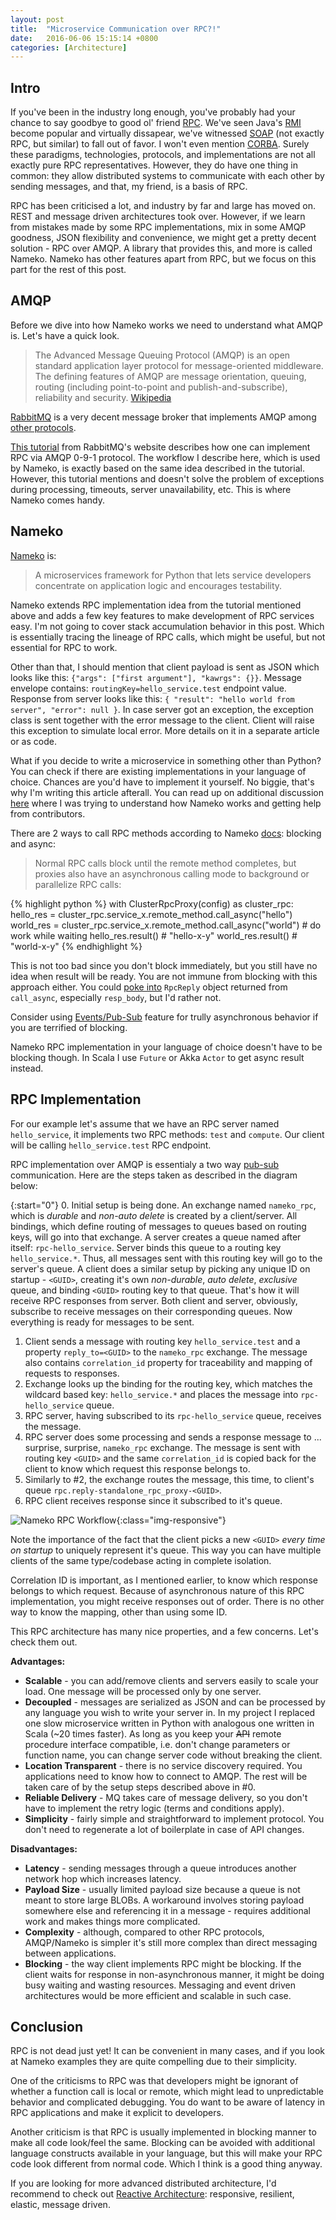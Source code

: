 ```yaml
---
layout: post
title:  "Microservice Communication over RPC?!"
date:   2016-06-06 15:15:14 +0800
categories: [Architecture]
---
```

## Intro
If you've been in the industry long enough, you've probably had your chance to say goodbye to good ol' friend [RPC](https://en.wikipedia.org/wiki/Remote_procedure_call). We've seen Java's [RMI](https://en.wikipedia.org/wiki/Java_remote_method_invocation) become popular and virtually dissapear, we've witnessed [SOAP](https://en.wikipedia.org/wiki/SOAP) (not exactly RPC, but similar) to fall out of favor. I won't even mention [CORBA](https://en.wikipedia.org/wiki/Common_Object_Request_Broker_Architecture). Surely these paradigms, technologies, protocols, and implementations are not all exactly pure RPC representatives. However, they do have one thing in common: they allow distributed systems to communicate with each other by sending messages, and that, my friend, is a basis of RPC.

RPC has been criticised a lot, and industry by far and large has moved on. REST and message driven architectures took over. However, if we learn from mistakes made by some RPC implementations, mix in some AMQP goodness, JSON flexibility and convenience, we might get a pretty decent solution - RPC over AMQP. A library that provides this, and more is called Nameko. Nameko has other features apart from RPC, but we focus on this part for the rest of this post.

## AMQP
Before we dive into how Nameko works we need to understand what AMQP is. Let's have a quick look.

> The Advanced Message Queuing Protocol (AMQP) is an open standard application layer protocol for message-oriented middleware. The defining features of AMQP are message orientation, queuing, routing (including point-to-point and publish-and-subscribe), reliability and security.
[Wikipedia](https://en.wikipedia.org/wiki/Advanced_Message_Queuing_Protocol)

[RabbitMQ](https://www.rabbitmq.com/) is a very decent message broker that implements AMQP among [other protocols](https://www.rabbitmq.com/protocols.html).

[This tutorial](https://www.rabbitmq.com/tutorials/tutorial-six-python.html) from RabbitMQ's website describes how one can implement RPC via AMQP 0-9-1 protocol. The workflow I describe here, which is used by Nameko, is exactly based on the same idea described in the tutorial. However, this tutorial mentions and doesn't solve the problem of exceptions during processing, timeouts, server unavailability, etc. This is where Nameko comes handy.

## Nameko
[Nameko](http://nameko.readthedocs.io/en/stable/what_is_nameko.html) is:
> A microservices framework for Python that lets service developers concentrate on application logic and encourages testability.

Nameko extends RPC implementation idea from the tutorial mentioned above and adds a few key features to make development of RPC services easy. I'm not going to cover stack accumulation behavior in this post. Which is essentially tracing the lineage of RPC calls, which might be useful, but not essential for RPC to work.

Other than that, I should mention that client payload is sent as JSON which looks like this: `{"args": ["first argument"], "kawrgs": {}}`. Message envelope contains: `routingKey=hello_service.test` endpoint value. Response from server looks like this: `{ "result": "hello world from server", "error": null }`. In case server got an exception, the exception class is sent together with the error message to the client. Client will raise this exception to simulate local error. More details on it in a separate article or as code.

What if you decide to write a microservice in something other than Python? You can check if there are existing implementations in your language of choice. Chances are you'd have to implement it yourself. No biggie, that's why I'm writing this article afterall. You can read up on additional discussion [here](https://github.com/nameko/nameko/issues/354) where I was trying to understand how Nameko works and getting help from contributors.

There are 2 ways to call RPC methods according to Nameko [docs](http://nameko.readthedocs.io/en/stable/built_in_extensions.html): blocking and async:

> Normal RPC calls block until the remote method completes, but proxies also have an asynchronous calling mode to background or parallelize RPC calls:

{% highlight python %}
with ClusterRpcProxy(config) as cluster_rpc:
    hello_res = cluster_rpc.service_x.remote_method.call_async("hello")
    world_res = cluster_rpc.service_x.remote_method.call_async("world")
    # do work while waiting
    hello_res.result()  # "hello-x-y"
    world_res.result()  # "world-x-y"
{% endhighlight %}

This is not too bad since you don't block immediately, but you still have no idea when result will be ready. You are not immune from blocking with this approach either. You could [poke into](https://github.com/nameko/nameko/blob/master/nameko/rpc.py) `RpcReply` object returned from `call_async`, especially `resp_body`, but I'd rather not.

Consider using [Events/Pub-Sub](http://nameko.readthedocs.io/en/stable/built_in_extensions.html#events-pub-sub) feature for trully asynchronous behavior if you are terrified of blocking.

Nameko RPC implementation in your language of choice doesn't have to be blocking though. In Scala I use `Future` or Akka `Actor` to get async result instead.

## RPC Implementation
For our example let's assume that we have an RPC server named `hello_service`, it implements two RPC methods: `test` and `compute`. Our client will be calling `hello_service.test` RPC endpoint.

RPC implementation over AMQP is essentialy a two way [pub-sub](https://en.wikipedia.org/wiki/Publish%E2%80%93subscribe_pattern) communication. Here are the steps taken as described in the diagram below:

{:start="0"}
0. Initial setup is being done. An exchange named `nameko_rpc`, which is *durable* and *non-auto delete* is created by a client/server. All bindings, which define routing of messages to queues based on routing keys, will go into that exchange. A server creates a queue named after itself: `rpc-hello_service`. Server binds this queue to a routing key `hello_service.*`. Thus, all messages sent with this routing key will go to the server's queue. A client does a similar setup by picking any unique ID on startup - `<GUID>`, creating it's own *non-durable*, *auto delete*, *exclusive* queue, and binding `<GUID>` routing key to that queue. That's how it will receive RPC responses from server. Both client and server, obviously, subscribe to receive messages on their corresponding queues. Now everything is ready for messages to be sent.
1. Client sends a message with routing key `hello_service.test` and a property `reply_to=<GUID>` to the `nameko_rpc` exchange. The message also contains `correlation_id` property for traceability and mapping of requests to responses.
2. Exchange looks up the binding for the routing key, which matches the wildcard based key: `hello_service.*` and places the message into `rpc-hello_service` queue.
3. RPC server, having subscribed to its `rpc-hello_service` queue, receives the message.
4. RPC server does some processing and sends a response message to ... surprise, surprise, `nameko_rpc` exchange. The message is sent with routing key `<GUID>` and the same `correlation_id` is copied back for the client to know which request this response belongs to.
5. Similarly to #2, the exchange routes the message, this time, to client's queue `rpc.reply-standalone_rpc_proxy-<GUID>`.
6. RPC client receives response since it subscribed to it's queue.

![Nameko RPC Workflow](/assets/nameko_rpc/nameko_amqp_rpc_workflow.png){:class="img-responsive"}

Note the importance of the fact that the client picks a new `<GUID>` *every time on startup* to uniquely represent it's queue. This way you can have multiple clients of the same type/codebase acting in complete isolation.

Correlation ID is important, as I mentioned earlier, to know which response belongs to which request. Because of asynchronous nature of this RPC implementation, you might receive responses out of order. There is no other way to know the mapping, other than using some ID.

This RPC architecture has many nice properties, and a few concerns. Let's check them out.

**Advantages:**
* **Scalable** - you can add/remove clients and servers easily to scale your load. One message will be processed only by one server.
* **Decoupled** - messages are serialized as JSON and can be processed by any language you wish to write your server in. In my project I replaced one slow microservice written in Python with analogous one written in Scala (~20 times faster). As long as you keep your ~~API~~ remote procedure interface compatible, i.e. don't change parameters or function name, you can change server code without breaking the client.
* **Location Transparent** - there is no service discovery required. You applications need to know how to connect to AMQP. The rest will be taken care of by the setup steps described above in #0.
* **Reliable Delivery** - MQ takes care of message delivery, so you don't have to implement the retry logic (terms and conditions apply).
* **Simplicity** - fairly simple and straightforward to implement protocol. You don't need to regenerate a lot of boilerplate in case of API changes.

**Disadvantages:**
* **Latency** - sending messages through a queue introduces another network hop which increases latency.
* **Payload Size** - usually limited payload size because a queue is not meant to store large BLOBs. A workaround involves storing payload somewhere else and referencing it in a message - requires additional work and makes things more complicated.
* **Complexity** - although, compared to other RPC protocols, AMQP/Nameko is simpler it's still more complex than direct messaging between applications.
* **Blocking** - the way client implements RPC might be blocking. If the client waits for response in non-asynchronous manner, it might be doing busy waiting and wasting resources. Messaging and event driven architectures would be more efficient and scalable in such case.

## Conclusion
RPC is not dead just yet! It can be convenient in many cases, and if you look at Nameko examples they are quite compelling due to their simplicity.

One of the criticisms to RPC was that developers might be ignorant of whether a function call is local or remote, which might lead to unpredictable behavior and complicated debugging. You do want to be aware of latency in RPC applications and make it explicit to developers.

Another criticism is that RPC is usually implemented in blocking manner to make all code look/feel the same. Blocking can be avoided with additional language constructs available in your language, but this will make your RPC code look different from normal code. Which I think is a good thing anyway.

If you are looking for more advanced distributed architecture, I'd recommend to check out [Reactive Architecture](https://www.reactivemanifesto.org/): responsive, resilient, elastic, message driven.
